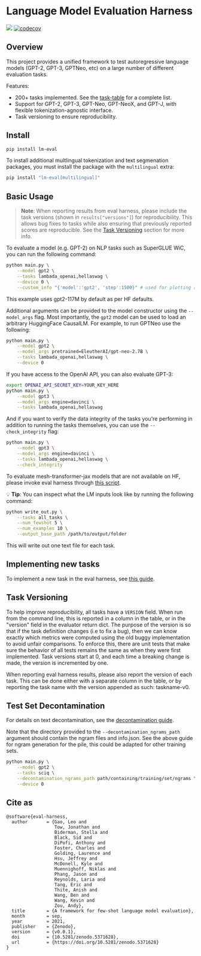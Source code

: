 # Language Model Evaluation Harness

![](https://github.com/EleutherAI/lm-evaluation-harness/workflows/Build/badge.svg)
[![codecov](https://codecov.io/gh/EleutherAI/lm-evaluation-harness/branch/master/graph/badge.svg?token=JSG3O2427J)](https://codecov.io/gh/EleutherAI/lm-evaluation-harness)

## Overview

This project provides a unified framework to test autoregressive language models (GPT-2, GPT-3, GPTNeo, etc) on a large number of different evaluation tasks.

Features:

- 200+ tasks implemented. See the [task-table](./docs/task_table.md) for a complete list.
- Support for GPT-2, GPT-3, GPT-Neo, GPT-NeoX, and GPT-J, with flexible tokenization-agnostic interface.
- Task versioning to ensure reproducibility.

## Install

```bash
pip install lm-eval
```

To install additional multlingual tokenization and text segmenation packages, you must install the package with the `multilingual` extra:

```bash
pip install "lm-eval[multilingual]"
```

## Basic Usage

> **Note**: When reporting results from eval harness, please include the task versions (shown in `results["versions"]`) for reproducibility. This allows bug fixes to tasks while also ensuring that previously reported scores are reproducible. See the [Task Versioning](#task-versioning) section for more info.

To evaluate a model (e.g. GPT-2) on NLP tasks such as SuperGLUE WiC, you can run the following command:


```bash
python main.py \
    --model gpt2 \
    --tasks lambada_openai,hellaswag \
    --device 0 \
    --custom_info "{'model':'gpt2', 'step':1500}" # used for plotting results from eval jsons.
```

This example uses gpt2-117M by default as per HF defaults.

Additional arguments can be provided to the model constructor using the `--model_args` flag. Most importantly, the `gpt2` model can be used to load an arbitrary HuggingFace CausalLM. For example, to run GPTNeo use the following:

```bash
python main.py \
    --model gpt2 \
    --model_args pretrained=EleutherAI/gpt-neo-2.7B \
    --tasks lambada_openai,hellaswag \
    --device 0
```

If you have access to the OpenAI API, you can also evaluate GPT-3:

```bash
export OPENAI_API_SECRET_KEY=YOUR_KEY_HERE
python main.py \
    --model gpt3 \
    --model_args engine=davinci \
    --tasks lambada_openai,hellaswag
```

And if you want to verify the data integrity of the tasks you're performing in addition to running the tasks themselves, you can use the `--check_integrity` flag:

```bash
python main.py \
    --model gpt3 \
    --model_args engine=davinci \
    --tasks lambada_openai,hellaswag \
    --check_integrity
```

To evaluate mesh-transformer-jax models that are not available on HF, please invoke eval harness through [this script](https://github.com/kingoflolz/mesh-transformer-jax/blob/master/eval_harness.py).

💡 **Tip**: You can inspect what the LM inputs look like by running the following command:

```bash
python write_out.py \
    --tasks all_tasks \
    --num_fewshot 5 \
    --num_examples 10 \
    --output_base_path /path/to/output/folder
```

This will write out one text file for each task.

## Implementing new tasks

To implement a new task in the eval harness, see [this guide](./docs/task_guide.md).

## Task Versioning

To help improve reproducibility, all tasks have a `VERSION` field. When run from the command line, this is reported in a column in the table, or in the "version" field in the evaluator return dict. The purpose of the version is so that if the task definition changes (i.e to fix a bug), then we can know exactly which metrics were computed using the old buggy implementation to avoid unfair comparisons. To enforce this, there are unit tests that make sure the behavior of all tests remains the same as when they were first implemented. Task versions start at 0, and each time a breaking change is made, the version is incremented by one.

When reporting eval harness results, please also report the version of each task. This can be done either with a separate column in the table, or by reporting the task name with the version appended as such: taskname-v0.

## Test Set Decontamination

For details on text decontamination, see the [decontamination guide](./docs/decontamination.md).

Note that the directory provided to the `--decontamination_ngrams_path` argument should contain the ngram files and info.json. See the above guide for ngram generation for the pile, this could be adapted for other training sets.

```bash
python main.py \
    --model gpt2 \
    --tasks sciq \
    --decontamination_ngrams_path path/containing/training/set/ngrams \
    --device 0
```

## Cite as

```
@software{eval-harness,
  author       = {Gao, Leo and
                  Tow, Jonathan and
                  Biderman, Stella and
                  Black, Sid and
                  DiPofi, Anthony and
                  Foster, Charles and
                  Golding, Laurence and
                  Hsu, Jeffrey and
                  McDonell, Kyle and
                  Muennighoff, Niklas and
                  Phang, Jason and
                  Reynolds, Laria and
                  Tang, Eric and
                  Thite, Anish and
                  Wang, Ben and
                  Wang, Kevin and
                  Zou, Andy},
  title        = {A framework for few-shot language model evaluation},
  month        = sep,
  year         = 2021,
  publisher    = {Zenodo},
  version      = {v0.0.1},
  doi          = {10.5281/zenodo.5371628},
  url          = {https://doi.org/10.5281/zenodo.5371628}
}
```
